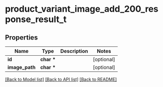 # product_variant_image_add_200_response_result_t

## Properties
Name | Type | Description | Notes
------------ | ------------- | ------------- | -------------
**id** | **char \*** |  | [optional] 
**image_path** | **char \*** |  | [optional] 

[[Back to Model list]](../README.md#documentation-for-models) [[Back to API list]](../README.md#documentation-for-api-endpoints) [[Back to README]](../README.md)


